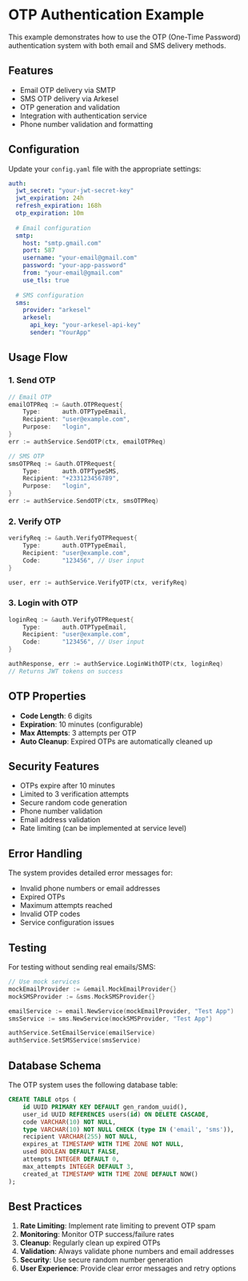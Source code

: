 # OTP Authentication Example

This example demonstrates how to use the OTP (One-Time Password) authentication system with both email and SMS delivery methods.

## Features

- Email OTP delivery via SMTP
- SMS OTP delivery via Arkesel
- OTP generation and validation
- Integration with authentication service
- Phone number validation and formatting

## Configuration

Update your `config.yaml` file with the appropriate settings:

```yaml
auth:
  jwt_secret: "your-jwt-secret-key"
  jwt_expiration: 24h
  refresh_expiration: 168h
  otp_expiration: 10m
  
  # Email configuration
  smtp:
    host: "smtp.gmail.com"
    port: 587
    username: "your-email@gmail.com"
    password: "your-app-password"
    from: "your-email@gmail.com"
    use_tls: true
  
  # SMS configuration
  sms:
    provider: "arkesel"
    arkesel:
      api_key: "your-arkesel-api-key"
      sender: "YourApp"
```

## Usage Flow

### 1. Send OTP

```go
// Email OTP
emailOTPReq := &auth.OTPRequest{
    Type:      auth.OTPTypeEmail,
    Recipient: "user@example.com",
    Purpose:   "login",
}
err := authService.SendOTP(ctx, emailOTPReq)

// SMS OTP
smsOTPReq := &auth.OTPRequest{
    Type:      auth.OTPTypeSMS,
    Recipient: "+233123456789",
    Purpose:   "login",
}
err := authService.SendOTP(ctx, smsOTPReq)
```

### 2. Verify OTP

```go
verifyReq := &auth.VerifyOTPRequest{
    Type:      auth.OTPTypeEmail,
    Recipient: "user@example.com",
    Code:      "123456", // User input
}

user, err := authService.VerifyOTP(ctx, verifyReq)
```

### 3. Login with OTP

```go
loginReq := &auth.VerifyOTPRequest{
    Type:      auth.OTPTypeEmail,
    Recipient: "user@example.com",
    Code:      "123456", // User input
}

authResponse, err := authService.LoginWithOTP(ctx, loginReq)
// Returns JWT tokens on success
```

## OTP Properties

- **Code Length**: 6 digits
- **Expiration**: 10 minutes (configurable)
- **Max Attempts**: 3 attempts per OTP
- **Auto Cleanup**: Expired OTPs are automatically cleaned up

## Security Features

- OTPs expire after 10 minutes
- Limited to 3 verification attempts
- Secure random code generation
- Phone number validation
- Email address validation
- Rate limiting (can be implemented at service level)

## Error Handling

The system provides detailed error messages for:
- Invalid phone numbers or email addresses
- Expired OTPs
- Maximum attempts reached
- Invalid OTP codes
- Service configuration issues

## Testing

For testing without sending real emails/SMS:

```go
// Use mock services
mockEmailProvider := &email.MockEmailProvider{}
mockSMSProvider := &sms.MockSMSProvider{}

emailService := email.NewService(mockEmailProvider, "Test App")
smsService := sms.NewService(mockSMSProvider, "Test App")

authService.SetEmailService(emailService)
authService.SetSMSService(smsService)
```

## Database Schema

The OTP system uses the following database table:

```sql
CREATE TABLE otps (
    id UUID PRIMARY KEY DEFAULT gen_random_uuid(),
    user_id UUID REFERENCES users(id) ON DELETE CASCADE,
    code VARCHAR(10) NOT NULL,
    type VARCHAR(10) NOT NULL CHECK (type IN ('email', 'sms')),
    recipient VARCHAR(255) NOT NULL,
    expires_at TIMESTAMP WITH TIME ZONE NOT NULL,
    used BOOLEAN DEFAULT FALSE,
    attempts INTEGER DEFAULT 0,
    max_attempts INTEGER DEFAULT 3,
    created_at TIMESTAMP WITH TIME ZONE DEFAULT NOW()
);
```

## Best Practices

1. **Rate Limiting**: Implement rate limiting to prevent OTP spam
2. **Monitoring**: Monitor OTP success/failure rates
3. **Cleanup**: Regularly clean up expired OTPs
4. **Validation**: Always validate phone numbers and email addresses
5. **Security**: Use secure random number generation
6. **User Experience**: Provide clear error messages and retry options
